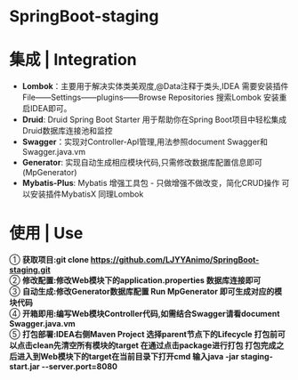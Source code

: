 # SpringBoot-staging

# 集成 | Integration 
- **Lombok**：主要用于解决实体类美观度,@Data注释于类头,IDEA
需要安装插件File——Settings——plugins——Browse Repositories 搜索Lombok 安装重启IDEA即可。
- **Druid**: Druid Spring Boot Starter 用于帮助你在Spring Boot项目中轻松集成Druid数据库连接池和监控
- **Swagger**：实现对Controller-ApI管理,用法参照document Swagger和Swagger.java.vm 
- **Generator**: 实现自动生成相应模块代码,只需修改数据库配置信息即可(MpGenerator)
- **Mybatis-Plus**: Mybatis 增强工具包 - 只做增强不做改变，简化CRUD操作 可以安装插件MybatisX 同理Lombok

# 使用 | Use 
① **获取项目:git clone https://github.com/LJYYAnimo/SpringBoot-staging.git**  
② **修改配置:修改Web模块下的application.properties 数据库连接即可**  
③ **自动生成:修改Generator数据库配置 Run MpGenerator 即可生成对应的模块代码**  
④ **开箱即用:编写Web模块Controller代码,如需结合Swagger请看document Swagger.java.vm**  
⑤ **打包部署:IDEA右侧Maven Project 选择parent节点下的Lifecycle 打包前可以点击clean先清空所有模块的target 在通过点击package进行打包
打包完成之后进入到Web模块下的target在当前目录下打开cmd 输入java -jar staging-start.jar --server.port=8080**